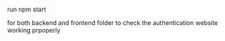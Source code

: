 run npm start 

for both backend and frontend folder to check the authentication website working prpoperly
